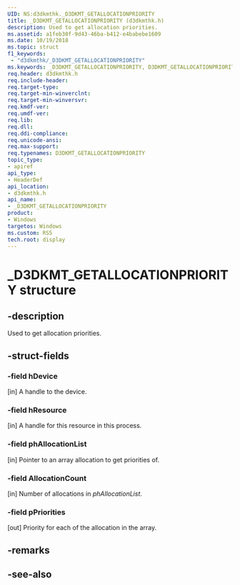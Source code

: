 ```yaml
---
UID: NS:d3dkmthk._D3DKMT_GETALLOCATIONPRIORITY
title: _D3DKMT_GETALLOCATIONPRIORITY (d3dkmthk.h)
description: Used to get allocation priorities.
ms.assetid: a1feb30f-9d43-46ba-b412-e4babebe1609
ms.date: 10/19/2018
ms.topic: struct
f1_keywords:
 - "d3dkmthk/_D3DKMT_GETALLOCATIONPRIORITY"
ms.keywords: _D3DKMT_GETALLOCATIONPRIORITY, D3DKMT_GETALLOCATIONPRIORITY, 
req.header: d3dkmthk.h
req.include-header:
req.target-type:
req.target-min-winverclnt:
req.target-min-winversvr:
req.kmdf-ver:
req.umdf-ver:
req.lib:
req.dll:
req.ddi-compliance:
req.unicode-ansi:
req.max-support:
req.typenames: D3DKMT_GETALLOCATIONPRIORITY
topic_type: 
- apiref
api_type: 
- HeaderDef
api_location: 
- d3dkmthk.h
api_name: 
- _D3DKMT_GETALLOCATIONPRIORITY
product:
- Windows
targetos: Windows
ms.custom: RS5
tech.root: display
---
```


# _D3DKMT_GETALLOCATIONPRIORITY structure

## -description

Used to get allocation priorities.

## -struct-fields

### -field hDevice

[in] A handle to the device.

### -field hResource

[in] A handle for this resource in this process.

### -field phAllocationList

[in] Pointer to an array allocation to get priorities of.

### -field AllocationCount

[in] Number of allocations in *phAllocationList*.

### -field pPriorities
 
[out] Priority for each of the allocation in the array.

## -remarks

## -see-also
